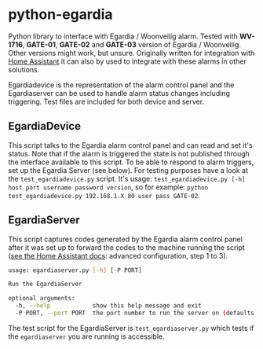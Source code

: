 # python-egardia
Python library to interface with Egardia / Woonveilig alarm. Tested with **WV-1716**, **GATE-01**, **GATE-02** and **GATE-03** version of Egardia / Woonveilig. Other versions might work, but unsure. Originally written for integration with [Home Assistant](home-assistant.io) it can also by used to integrate with these alarms in other solutions.

Egardiadevice is the representation of the alarm control panel and the Egardiaserver can be used to handle alarm status changes including triggering. Test files are included for both device and server. 

## EgardiaDevice ##
This script talks to the Egardia alarm control panel and can read and set it's status. Note that if the alarm is triggered the state is not published through the interface available to this script. To be able to respond to alarm triggers, set up the Egardia Server (see below). For testing purposes have a look at the `test_egardiadevice.py` script. It's usage:
`test_egardiadevice.py [-h] host port username password version`, so for example:
`python test_egardiadevice.py 192.168.1.X 80 user pass GATE-02`.

## EgardiaServer ##
This script captures codes generated by the Egardia alarm control panel after it was set up to forward the codes to the machine running the script ([see the Home Assistant docs](https://home-assistant.io/components/egardia#advanced-configuration): advanced configuration, step 1 to 3).

```bash
usage: egardiaserver.py [-h] [-P PORT]

Run the EgardiaServer

optional arguments:
  -h, --help            show this help message and exit
  -P PORT, --port PORT  the port number to run the server on (defaults to 52010)
```

The test script for the EgardiaServer is `test_egardiaserver.py` which tests if the `egardiaserver` you are running is accessible.